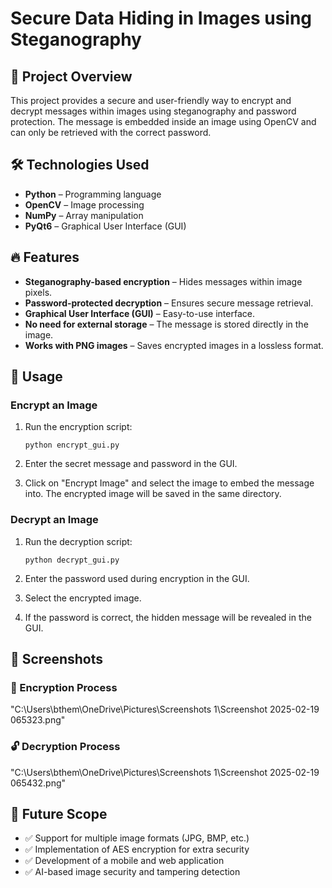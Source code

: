 # Secure Data Hiding in Images using Steganography  

## 📌 Project Overview  
This project provides a secure and user-friendly way to encrypt and decrypt messages within images using steganography and password protection. The message is embedded inside an image using OpenCV and can only be retrieved with the correct password.  

## 🛠️ Technologies Used  
- **Python** – Programming language  
- **OpenCV** – Image processing  
- **NumPy** – Array manipulation  
- **PyQt6** – Graphical User Interface (GUI)  

## 🔥 Features  
- **Steganography-based encryption** – Hides messages within image pixels.  
- **Password-protected decryption** – Ensures secure message retrieval.  
- **Graphical User Interface (GUI)** – Easy-to-use interface.  
- **No need for external storage** – The message is stored directly in the image.  
- **Works with PNG images** – Saves encrypted images in a lossless format.  


## 🚀 Usage

### Encrypt an Image

1.  Run the encryption script:

    ```
    python encrypt_gui.py
    ```

2.  Enter the secret message and password in the GUI.
3.  Click on "Encrypt Image" and select the image to embed the message into. The encrypted image will be saved in the same directory.

### Decrypt an Image

1.  Run the decryption script:

    ```
    python decrypt_gui.py
    ```

2.  Enter the password used during encryption in the GUI.
3.  Select the encrypted image.
4.  If the password is correct, the hidden message will be revealed in the GUI.

## 🎯 Screenshots

### 🔐 Encryption Process

"C:\Users\bthem\OneDrive\Pictures\Screenshots 1\Screenshot 2025-02-19 065323.png"
### 🔓 Decryption Process

"C:\Users\bthem\OneDrive\Pictures\Screenshots 1\Screenshot 2025-02-19 065432.png"

## 🎯 Future Scope

*   ✅ Support for multiple image formats (JPG, BMP, etc.)
*   ✅ Implementation of AES encryption for extra security
*   ✅ Development of a mobile and web application
*   ✅ AI-based image security and tampering detection
